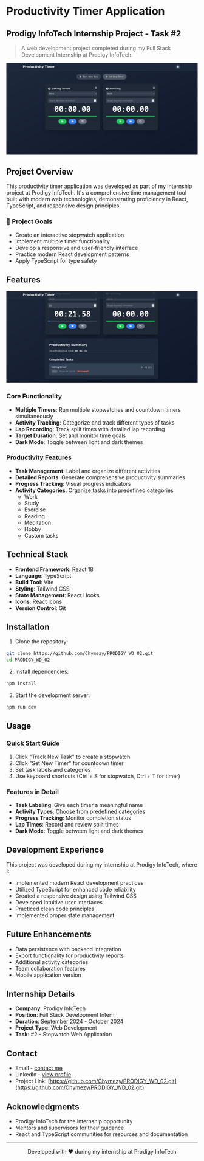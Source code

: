 # Productivity Timer Application

## Prodigy InfoTech Internship Project - Task #2
> A web development project completed during my Full Stack Development Internship at Prodigy InfoTech.

![Productivity Timer Screenshot](./public/stopwatch.png)

## Project Overview

This productivity timer application was developed as part of my internship project at Prodigy InfoTech. It's a comprehensive time management tool built with modern web technologies, demonstrating proficiency in React, TypeScript, and responsive design principles.

### 🎯 Project Goals
- Create an interactive stopwatch application
- Implement multiple timer functionality
- Develop a responsive and user-friendly interface
- Practice modern React development patterns
- Apply TypeScript for type safety

## Features
![Productivity Timer Screenshot](./public/productivity2.png)


### Core Functionality
- **Multiple Timers**: Run multiple stopwatches and countdown timers simultaneously
- **Activity Tracking**: Categorize and track different types of tasks
- **Lap Recording**: Track split times with detailed lap recording
- **Target Duration**: Set and monitor time goals
- **Dark Mode**: Toggle between light and dark themes

### Productivity Features
- **Task Management**: Label and organize different activities
- **Detailed Reports**: Generate comprehensive productivity summaries
- **Progress Tracking**: Visual progress indicators
- **Activity Categories**: Organize tasks into predefined categories
  - Work
  - Study
  - Exercise
  - Reading
  - Meditation
  - Hobby
  - Custom tasks

## Technical Stack

- **Frontend Framework**: React 18
- **Language**: TypeScript
- **Build Tool**: Vite
- **Styling**: Tailwind CSS
- **State Management**: React Hooks
- **Icons**: React Icons
- **Version Control**: Git

## Installation

1. Clone the repository:
```bash
git clone https://github.com/Chymezy/PRODIGY_WD_02.git
cd PRODIGY_WD_02
```

2. Install dependencies:
```bash
npm install
```

3. Start the development server:
```bash
npm run dev
```

## Usage

### Quick Start Guide
1. Click "Track New Task" to create a stopwatch
2. Click "Set New Timer" for countdown timer
3. Set task labels and categories
4. Use keyboard shortcuts (Ctrl + S for stopwatch, Ctrl + T for timer)

### Features in Detail
- **Task Labeling**: Give each timer a meaningful name
- **Activity Types**: Choose from predefined categories
- **Progress Tracking**: Monitor completion status
- **Lap Times**: Record and review split times
- **Dark Mode**: Toggle between light and dark themes

## Development Experience

This project was developed during my internship at Prodigy InfoTech, where I:
- Implemented modern React development practices
- Utilized TypeScript for enhanced code reliability
- Created a responsive design using Tailwind CSS
- Developed intuitive user interfaces
- Practiced clean code principles
- Implemented proper state management

## Future Enhancements

- Data persistence with backend integration
- Export functionality for productivity reports
- Additional activity categories
- Team collaboration features
- Mobile application version

## Internship Details

- **Company**: Prodigy InfoTech
- **Position**: Full Stack Development Intern
- **Duration**: September 2024 - October 2024
- **Project Type**: Web Development
- **Task**: #2 - Stopwatch Web Application

## Contact

- Email - [contact me](mailto:chymezy332@gmail.com)
- LinkedIn - [view profile](https://linkedin.com/in/Chymezy)
- Project Link: [https://github.com/Chymezy/PRODIGY_WD_02.git](https://github.com/Chymezy/PRODIGY_WD_02.git)

## Acknowledgments

- Prodigy InfoTech for the internship opportunity
- Mentors and supervisors for their guidance
- React and TypeScript communities for resources and documentation

---
<p align="center">Developed with ❤️ during my internship at Prodigy InfoTech</p>
